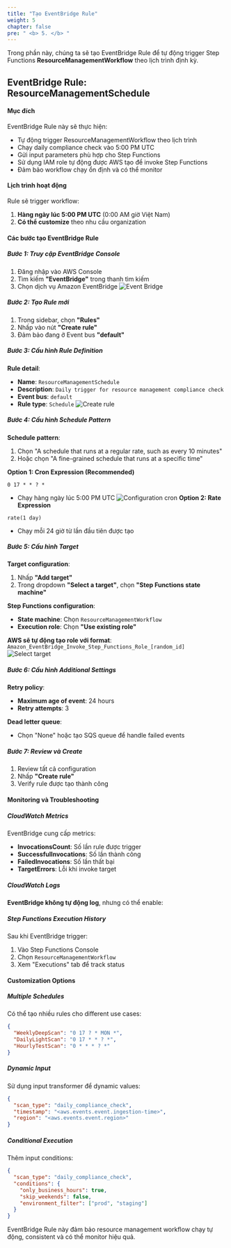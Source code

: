 ```yaml
---
title: "Tạo EventBridge Rule"
weight: 5
chapter: false
pre: " <b> 5. </b> "
---
```


Trong phần này, chúng ta sẽ tạo EventBridge Rule để tự động trigger Step Functions **ResourceManagementWorkflow** theo lịch trình định kỳ.

## EventBridge Rule: ResourceManagementSchedule

#### Mục đích

EventBridge Rule này sẽ thực hiện:

- Tự động trigger ResourceManagementWorkflow theo lịch trình
- Chạy daily compliance check vào 5:00 PM UTC
- Gửi input parameters phù hợp cho Step Functions
- Sử dụng IAM role tự động được AWS tạo để invoke Step Functions
- Đảm bảo workflow chạy ổn định và có thể monitor

#### Lịch trình hoạt động

Rule sẽ trigger workflow:

1. **Hàng ngày lúc 5:00 PM UTC** (0:00 AM giờ Việt Nam)
2. **Có thể customize** theo nhu cầu organization

#### Các bước tạo EventBridge Rule

##### Bước 1: Truy cập EventBridge Console

1. Đăng nhập vào AWS Console
2. Tìm kiếm **"EventBridge"** trong thanh tìm kiếm
3. Chọn dịch vụ Amazon EventBridge
   ![Event Bridge](/images/5.EventBridge/001-eventbridge.png)

##### Bước 2: Tạo Rule mới

1. Trong sidebar, chọn **"Rules"**
2. Nhấp vào nút **"Create rule"**
3. Đảm bảo đang ở Event bus **"default"**

##### Bước 3: Cấu hình Rule Definition

**Rule detail**:

- **Name**: `ResourceManagementSchedule`
- **Description**: `Daily trigger for resource management compliance check`
- **Event bus**: `default`
- **Rule type**: `Schedule`
  ![Create rule](/images/5.EventBridge/002-createrule.png)

##### Bước 4: Cấu hình Schedule Pattern

**Schedule pattern**:

1. Chọn "A schedule that runs at a regular rate, such as every 10 minutes"
2. Hoặc chọn "A fine-grained schedule that runs at a specific time"

**Option 1: Cron Expression (Recommended)**

```
0 17 * * ? *
```

- Chạy hàng ngày lúc 5:00 PM UTC
  ![Configuration cron](/images/5.EventBridge/003-configurationcron.png)
  **Option 2: Rate Expression**

```
rate(1 day)
```

- Chạy mỗi 24 giờ từ lần đầu tiên được tạo

##### Bước 5: Cấu hình Target

**Target configuration**:

1. Nhấp **"Add target"**
2. Trong dropdown **"Select a target"**, chọn **"Step Functions state machine"**

**Step Functions configuration**:

- **State machine**: Chọn `ResourceManagementWorkflow`
- **Execution role**: Chọn **"Use existing role"**

**AWS sẽ tự động tạo role với format**: `Amazon_EventBridge_Invoke_Step_Functions_Role_[random_id]`
![Select target](/images/5.EventBridge/004-selecttarget.png)

##### Bước 6: Cấu hình Additional Settings

**Retry policy**:

- **Maximum age of event**: 24 hours
- **Retry attempts**: 3

**Dead letter queue**:

- Chọn "None" hoặc tạo SQS queue để handle failed events

##### Bước 7: Review và Create

1. Review tất cả configuration
2. Nhấp **"Create rule"**
3. Verify rule được tạo thành công

#### Monitoring và Troubleshooting

##### CloudWatch Metrics

EventBridge cung cấp metrics:

- **InvocationsCount**: Số lần rule được trigger
- **SuccessfulInvocations**: Số lần thành công
- **FailedInvocations**: Số lần thất bại
- **TargetErrors**: Lỗi khi invoke target

##### CloudWatch Logs

**EventBridge không tự động log**, nhưng có thể enable:

##### Step Functions Execution History

Sau khi EventBridge trigger:

1. Vào Step Functions Console
2. Chọn `ResourceManagementWorkflow`
3. Xem "Executions" tab để track status

#### Customization Options

##### Multiple Schedules

Có thể tạo nhiều rules cho different use cases:

```json
{
  "WeeklyDeepScan": "0 17 ? * MON *",
  "DailyLightScan": "0 17 * * ? *",
  "HourlyTestScan": "0 * * * ? *"
}
```

##### Dynamic Input

Sử dụng input transformer để dynamic values:

```json
{
  "scan_type": "daily_compliance_check",
  "timestamp": "<aws.events.event.ingestion-time>",
  "region": "<aws.events.event.region>"
}
```

##### Conditional Execution

Thêm input conditions:

```json
{
  "scan_type": "daily_compliance_check",
  "conditions": {
    "only_business_hours": true,
    "skip_weekends": false,
    "environment_filter": ["prod", "staging"]
  }
}
```

EventBridge Rule này đảm bảo resource management workflow chạy tự động, consistent và có thể monitor hiệu quả.
